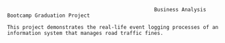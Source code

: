                                                     Business Analysis Bootcamp Graduation Project
 
    This project demonstrates the real-life event logging processes of an information system that manages road traffic fines.
